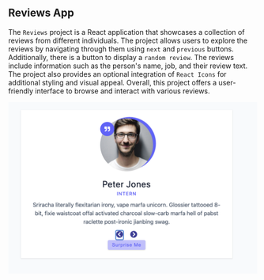 ## Reviews App
The `Reviews` project is a React application that showcases a collection of reviews from different individuals. The project allows users to explore the reviews by navigating through them using `next` and `previous` buttons. Additionally, there is a button to display a `random review`. The reviews include information such as the person's name, job, and their review text. The project also provides an optional integration of `React Icons` for additional styling and visual appeal. Overall, this project offers a user-friendly interface to browse and interact with various reviews.

<img src="./public/reviews.png">